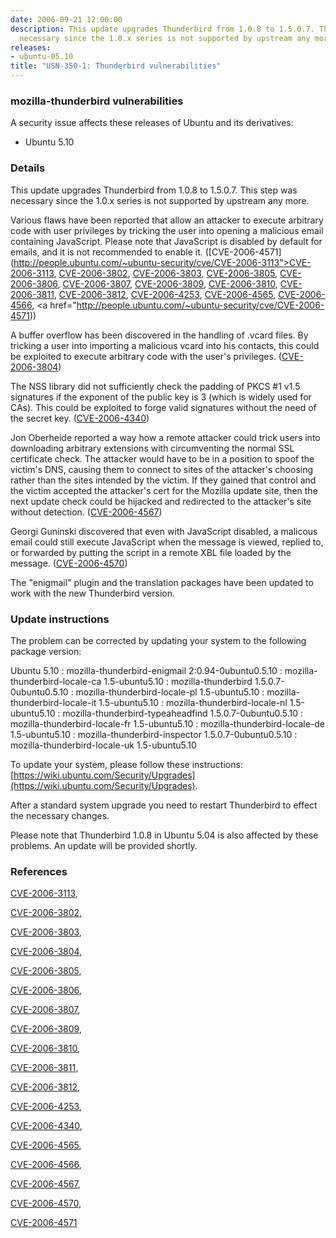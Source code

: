 ```yaml
---
date: 2006-09-21 12:00:00
description: This update upgrades Thunderbird from 1.0.8 to 1.5.0.7. This step was
  necessary since the 1.0.x series is not supported by upstream any more.
releases:
- ubuntu-05.10
title: "USN-350-1: Thunderbird vulnerabilities"
---
```


### mozilla-thunderbird vulnerabilities

A security issue affects these releases of Ubuntu and its derivatives:

* Ubuntu 5.10

### Details

This update upgrades Thunderbird from 1.0.8 to 1.5.0.7. This step was necessary since the 1.0.x series is not supported by upstream any more.

Various flaws have been reported that allow an attacker to execute arbitrary code with user privileges by tricking the user into opening a malicious email containing JavaScript. Please note that JavaScript is disabled by default for emails, and it is not recommended to enable it. ([CVE-2006-4571](http://people.ubuntu.com/~ubuntu-security/cve/CVE-2006-3113">CVE-2006-3113</a>, <a href="http://people.ubuntu.com/~ubuntu-security/cve/CVE-2006-3802">CVE-2006-3802</a>, <a href="http://people.ubuntu.com/~ubuntu-security/cve/CVE-2006-3803">CVE-2006-3803</a>, <a href="http://people.ubuntu.com/~ubuntu-security/cve/CVE-2006-3805">CVE-2006-3805</a>, <a href="http://people.ubuntu.com/~ubuntu-security/cve/CVE-2006-3806">CVE-2006-3806</a>, <a href="http://people.ubuntu.com/~ubuntu-security/cve/CVE-2006-3807">CVE-2006-3807</a>, <a href="http://people.ubuntu.com/~ubuntu-security/cve/CVE-2006-3809">CVE-2006-3809</a>, <a href="http://people.ubuntu.com/~ubuntu-security/cve/CVE-2006-3810">CVE-2006-3810</a>, <a href="http://people.ubuntu.com/~ubuntu-security/cve/CVE-2006-3811">CVE-2006-3811</a>, <a href="http://people.ubuntu.com/~ubuntu-security/cve/CVE-2006-3812">CVE-2006-3812</a>, <a href="http://people.ubuntu.com/~ubuntu-security/cve/CVE-2006-4253">CVE-2006-4253</a>, <a href="http://people.ubuntu.com/~ubuntu-security/cve/CVE-2006-4565">CVE-2006-4565</a>, <a href="http://people.ubuntu.com/~ubuntu-security/cve/CVE-2006-4566">CVE-2006-4566</a>, <a href="http://people.ubuntu.com/~ubuntu-security/cve/CVE-2006-4571))

A buffer overflow has been discovered in the handling of .vcard files. By tricking a user into importing a malicious vcard into his contacts, this could be exploited to execute arbitrary code with the user&#39;s privileges. ([CVE-2006-3804](http://people.ubuntu.com/~ubuntu-security/cve/CVE-2006-3804))

The NSS library did not sufficiently check the padding of PKCS #1 v1.5 signatures if the exponent of the public key is 3 (which is widely used for CAs). This could be exploited to forge valid signatures without the need of the secret key. ([CVE-2006-4340](http://people.ubuntu.com/~ubuntu-security/cve/CVE-2006-4340))

Jon Oberheide reported a way how a remote attacker could trick users into downloading arbitrary extensions with circumventing the normal SSL certificate check. The attacker would have to be in a position to spoof the victim&#39;s DNS, causing them to connect to sites of the attacker&#39;s choosing rather than the sites intended by the victim. If they gained that control and the victim accepted the attacker&#39;s cert for the Mozilla update site, then the next update check could be hijacked and redirected to the attacker&#39;s site without detection. ([CVE-2006-4567](http://people.ubuntu.com/~ubuntu-security/cve/CVE-2006-4567))

Georgi Guninski discovered that even with JavaScript disabled, a malicous email could still execute JavaScript when the message is viewed, replied to, or forwarded by putting the script in a remote XBL file loaded by the message. ([CVE-2006-4570](http://people.ubuntu.com/~ubuntu-security/cve/CVE-2006-4570))

The &quot;enigmail&quot; plugin and the translation packages have been updated to work with the new Thunderbird version.

### Update instructions

The problem can be corrected by updating your system to the following package version:

Ubuntu 5.10
 : mozilla-thunderbird-enigmail <span>2:0.94-0ubuntu0.5.10</span>
 : mozilla-thunderbird-locale-ca <span>1.5-ubuntu5.10</span>
 : mozilla-thunderbird <span>1.5.0.7-0ubuntu0.5.10</span>
 : mozilla-thunderbird-locale-pl <span>1.5-ubuntu5.10</span>
 : mozilla-thunderbird-locale-it <span>1.5-ubuntu5.10</span>
 : mozilla-thunderbird-locale-nl <span>1.5-ubuntu5.10</span>
 : mozilla-thunderbird-typeaheadfind <span>1.5.0.7-0ubuntu0.5.10</span>
 : mozilla-thunderbird-locale-fr <span>1.5-ubuntu5.10</span>
 : mozilla-thunderbird-locale-de <span>1.5-ubuntu5.10</span>
 : mozilla-thunderbird-inspector <span>1.5.0.7-0ubuntu0.5.10</span>
 : mozilla-thunderbird-locale-uk <span>1.5-ubuntu5.10</span>

To update your system, please follow these instructions: [https://wiki.ubuntu.com/Security/Upgrades](https://wiki.ubuntu.com/Security/Upgrades).

After a standard system upgrade you need to restart Thunderbird to effect the necessary changes.

Please note that Thunderbird 1.0.8 in Ubuntu 5.04 is also affected by these problems. An update will be provided shortly.

### References

 [CVE-2006-3113](http://people.ubuntu.com/~ubuntu-security/cve/CVE-2006-3113), 

 [CVE-2006-3802](http://people.ubuntu.com/~ubuntu-security/cve/CVE-2006-3802), 

 [CVE-2006-3803](http://people.ubuntu.com/~ubuntu-security/cve/CVE-2006-3803), 

 [CVE-2006-3804](http://people.ubuntu.com/~ubuntu-security/cve/CVE-2006-3804), 

 [CVE-2006-3805](http://people.ubuntu.com/~ubuntu-security/cve/CVE-2006-3805), 

 [CVE-2006-3806](http://people.ubuntu.com/~ubuntu-security/cve/CVE-2006-3806), 

 [CVE-2006-3807](http://people.ubuntu.com/~ubuntu-security/cve/CVE-2006-3807), 

 [CVE-2006-3809](http://people.ubuntu.com/~ubuntu-security/cve/CVE-2006-3809), 

 [CVE-2006-3810](http://people.ubuntu.com/~ubuntu-security/cve/CVE-2006-3810), 

 [CVE-2006-3811](http://people.ubuntu.com/~ubuntu-security/cve/CVE-2006-3811), 

 [CVE-2006-3812](http://people.ubuntu.com/~ubuntu-security/cve/CVE-2006-3812), 

 [CVE-2006-4253](http://people.ubuntu.com/~ubuntu-security/cve/CVE-2006-4253), 

 [CVE-2006-4340](http://people.ubuntu.com/~ubuntu-security/cve/CVE-2006-4340), 

 [CVE-2006-4565](http://people.ubuntu.com/~ubuntu-security/cve/CVE-2006-4565), 

 [CVE-2006-4566](http://people.ubuntu.com/~ubuntu-security/cve/CVE-2006-4566), 

 [CVE-2006-4567](http://people.ubuntu.com/~ubuntu-security/cve/CVE-2006-4567), 

 [CVE-2006-4570](http://people.ubuntu.com/~ubuntu-security/cve/CVE-2006-4570), 

 [CVE-2006-4571](http://people.ubuntu.com/~ubuntu-security/cve/CVE-2006-4571)
